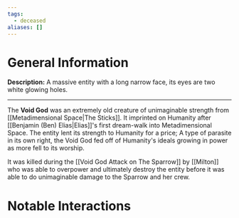 ```yaml
---
tags:
  - deceased
aliases: []
---
```

# General Information
**Description:** A massive entity with a long narrow face, its eyes are two white glowing holes.

---
The **Void God** was an extremely old creature of unimaginable strength from [[Metadimensional Space|The Sticks]]. It imprinted on Humanity after [[Benjamin (Ben) Elias|Elias]]'s first dream-walk into Metadimensional Space. The entity lent its strength to Humanity for a price; A type of parasite in its own right, the Void God fed off of Humanity's ideals growing in power as more fell to its worship.

It was killed during the [[Void God Attack on The Sparrow]] by [[Milton]] who was able to overpower and ultimately destroy the entity before it was able to do unimaginable damage to the Sparrow and her crew.

# Notable Interactions
